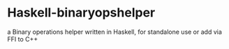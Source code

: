 # Haskell-binaryopshelper
a Binary operations helper written in Haskell, for standalone use or add via FFI to C++
